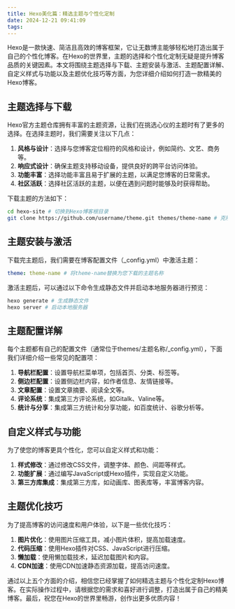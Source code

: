 ```yaml
---
title: Hexo美化篇：精选主题与个性化定制
date: 2024-12-21 09:41:09
tags:
---
```


Hexo是一款快速、简洁且高效的博客框架，它让无数博主能够轻松地打造出属于自己的个性化博客。在Hexo的世界里，主题的选择和个性化定制无疑是提升博客品质的关键因素。本文将围绕主题选择与下载、主题安装与激活、主题配置详解、自定义样式与功能以及主题优化技巧等方面，为您详细介绍如何打造一款精美的Hexo博客。

## 主题选择与下载

Hexo官方主题仓库拥有丰富的主题资源，让我们在挑选心仪的主题时有了更多的选择。在选择主题时，我们需要关注以下几点：

1. **风格与设计**：选择与您博客定位相符的风格和设计，例如简约、文艺、商务等。
2. **响应式设计**：确保主题支持移动设备，提供良好的跨平台访问体验。
3. **功能丰富**：选择功能丰富且易于扩展的主题，以满足您博客的日常需求。
4. **社区活跃**：选择社区活跃的主题，以便在遇到问题时能够及时获得帮助。

下载主题的方法如下：

```bash
cd hexo-site # 切换到Hexo博客根目录
git clone https://github.com/username/theme.git themes/theme-name # 克隆主题到themes目录下
```

## 主题安装与激活

下载完主题后，我们需要在博客配置文件（_config.yml）中激活主题：

```yaml
theme: theme-name # 将theme-name替换为您下载的主题名称
```

激活主题后，可以通过以下命令生成静态文件并启动本地服务器进行预览：

```bash
hexo generate # 生成静态文件
hexo server # 启动本地服务器
```

## 主题配置详解

每个主题都有自己的配置文件（通常位于themes/主题名称/_config.yml），下面我们详细介绍一些常见的配置项：

1. **导航栏配置**：设置导航栏菜单项，包括首页、分类、标签等。
2. **侧边栏配置**：设置侧边栏内容，如作者信息、友情链接等。
3. **文章配置**：设置文章摘要、阅读全文等。
4. **评论系统**：集成第三方评论系统，如Gitalk、Valine等。
5. **统计与分享**：集成第三方统计和分享功能，如百度统计、谷歌分析等。

## 自定义样式与功能

为了使您的博客更具个性化，您可以自定义样式和功能：

1. **样式修改**：通过修改CSS文件，调整字体、颜色、间距等样式。
2. **功能扩展**：通过编写JavaScript或Hexo插件，实现自定义功能。
3. **第三方库集成**：集成第三方库，如动画库、图表库等，丰富博客内容。

## 主题优化技巧

为了提高博客的访问速度和用户体验，以下是一些优化技巧：

1. **图片优化**：使用图片压缩工具，减小图片体积，提高加载速度。
2. **代码压缩**：使用Hexo插件对CSS、JavaScript进行压缩。
3. **懒加载**：使用懒加载技术，延迟加载图片和内容。
4. **CDN加速**：使用CDN加速静态资源加载，提高访问速度。

通过以上五个方面的介绍，相信您已经掌握了如何精选主题与个性化定制Hexo博客。在实际操作过程中，请根据您的需求和喜好进行调整，打造出属于自己的精美博客。最后，祝您在Hexo的世界里畅游，创作出更多优质内容！

